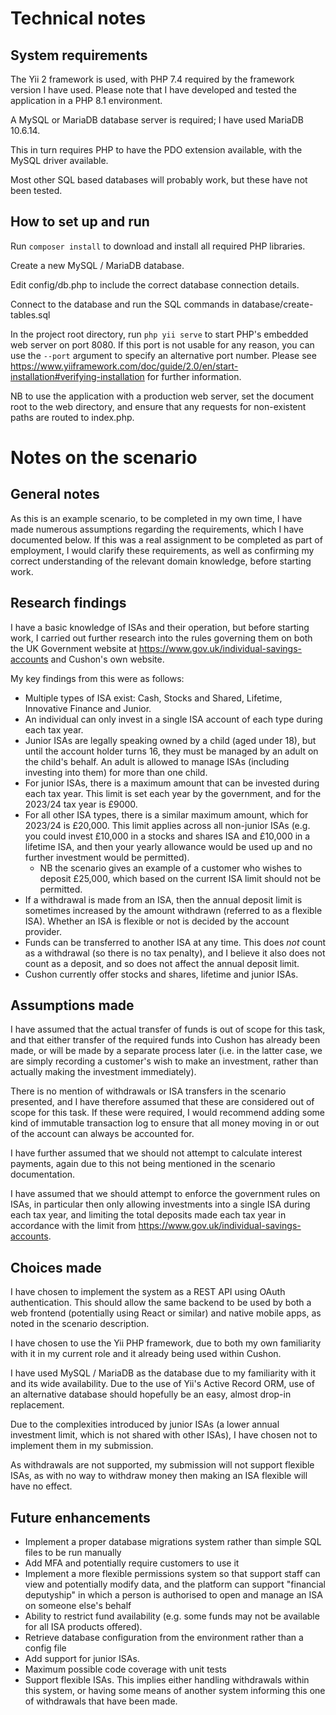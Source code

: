 # Technical notes
## System requirements
The Yii 2 framework is used, with PHP 7.4 required by the framework version I have used.
Please note that I have developed and tested the application in a PHP 8.1 environment.

A MySQL or MariaDB database server is required; I have used MariaDB 10.6.14.

This in turn requires PHP to have the PDO extension available, with the MySQL driver available.

Most other SQL based databases will probably work, but these have not been tested.

## How to set up and run
Run `composer install` to download and install all required PHP libraries.

Create a new MySQL / MariaDB database.

Edit config/db.php to include the correct database connection details.

Connect to the database and run the SQL commands in database/create-tables.sql

In the project root directory, run `php yii serve` to start PHP's embedded web server on port 8080. If this port is
not usable for any reason, you can use the `--port` argument to specify an alternative port number. Please see
https://www.yiiframework.com/doc/guide/2.0/en/start-installation#verifying-installation for further information.

NB to use the application with a production web server, set the document root to the web directory, and ensure that any
requests for non-existent paths are routed to index.php.

# Notes on the scenario

## General notes
As this is an example scenario, to be completed in my own time, I have made numerous assumptions regarding the
requirements, which I have documented below. If this was a real assignment to be completed as part of employment, I
would clarify these requirements, as well as confirming my correct understanding of the relevant domain knowledge,
before starting work.

## Research findings
I have a basic knowledge of ISAs and their operation, but before starting work, I carried out further research into the
rules governing them on both the UK Government website at https://www.gov.uk/individual-savings-accounts and Cushon's
own website.

My key findings from this were as follows:

* Multiple types of ISA exist: Cash, Stocks and Shared, Lifetime, Innovative Finance and Junior.
* An individual can only invest in a single ISA account of each type during each tax year.
* Junior ISAs are legally speaking owned by a child (aged under 18), but until the account holder turns 16, they must be managed by an adult on the child's behalf. An adult is allowed to manage ISAs (including investing into them) for more than one child.
* For junior ISAs, there is a maximum amount that can be invested during each tax year. This limit is set each year by the government, and for the 2023/24 tax year is £9000.
* For all other ISA types, there is a similar maximum amount, which for 2023/24 is £20,000. This limit applies across all non-junior ISAs (e.g. you could invest £10,000 in a stocks and shares ISA and £10,000 in a lifetime ISA, and then your yearly allowance would be used up and no further investment would be permitted).
  * NB the scenario gives an example of a customer who wishes to deposit £25,000, which based on the current ISA limit should not be permitted.
* If a withdrawal is made from an ISA, then the annual deposit limit is sometimes increased by the amount withdrawn (referred to as a flexible ISA). Whether an ISA is flexible or not is decided by the account provider.
* Funds can be transferred to another ISA at any time. This does *not* count as a withdrawal (so there is no tax penalty), and I believe it also does not count as a deposit, and so does not affect the annual deposit limit.
* Cushon currently offer stocks and shares, lifetime and junior ISAs.

## Assumptions made
I have assumed that the actual transfer of funds is out of scope for this task, and that either transfer of the required
funds into Cushon has already been made, or will be made by a separate process later (i.e. in the latter case, we are
simply recording a customer's wish to make an investment, rather than actually making the investment immediately).

There is no mention of withdrawals or ISA transfers in the scenario presented, and I have therefore assumed that these
are considered out of scope for this task. If these were required, I would recommend adding some kind of immutable
transaction log to ensure that all money moving in or out of the account can always be accounted for.

I have further assumed that we should not attempt to calculate interest payments, again due to this not being mentioned
in the scenario documentation.

I have assumed that we should attempt to enforce the government rules on ISAs, in particular then only allowing
investments into a single ISA during each tax year, and limiting the total deposits made each tax year in accordance
with the limit from https://www.gov.uk/individual-savings-accounts.

## Choices made
I have chosen to implement the system as a REST API using OAuth authentication. This should allow the same backend
to be used by both a web frontend (potentially using React or similar) and native mobile apps, as noted in the scenario
description.

I have chosen to use the Yii PHP framework, due to both my own familiarity with it in my current role and it already
being used within Cushon.

I have used MySQL / MariaDB as the database due to my familiarity with it and its wide availability. Due to the use of
Yii's Active Record ORM, use of an alternative database should hopefully be an easy, almost drop-in replacement.

Due to the complexities introduced by junior ISAs (a lower annual investment limit, which is not shared with other ISAs), I have chosen not to implement them in my submission.

As withdrawals are not supported, my submission will not support flexible ISAs, as with no way to withdraw money then making an ISA flexible will have no effect.

## Future enhancements
* Implement a proper database migrations system rather than simple SQL files to be run manually
* Add MFA and potentially require customers to use it
* Implement a more flexible permissions system so that support staff can view and potentially modify data, and the platform can support "financial deputyship" in which a person is authorised to open and manage an ISA on someone else's behalf
* Ability to restrict fund availability (e.g. some funds may not be available for all ISA products offered).
* Retrieve database configuration from the environment rather than a config file
* Add support for junior ISAs.
* Maximum possible code coverage with unit tests
* Support flexible ISAs. This implies either handling withdrawals within this system, or having some means of another system informing this one of withdrawals that have been made.